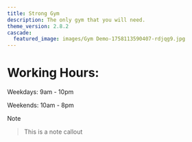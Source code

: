 ```yaml
---
title: Strong Gym
description: The only gym that you will need.
theme_version: 2.8.2
cascade:
  featured_image: images/Gym Demo-1758113590407-rdjqg9.jpg
---
```

# Working Hours:

Weekdays: 9am - 10pm

Weekends: 10am - 8pm

> [!NOTE]

> This is a note callout